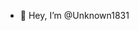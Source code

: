 - 👋 Hey, I’m @Unknown1831


<!---
Unknown1831/Unknown1831 is a ✨ special ✨ repository because its `README.md` (this file) appears on your GitHub profile.
You can click the Preview link to take a look at your changes.
--->
